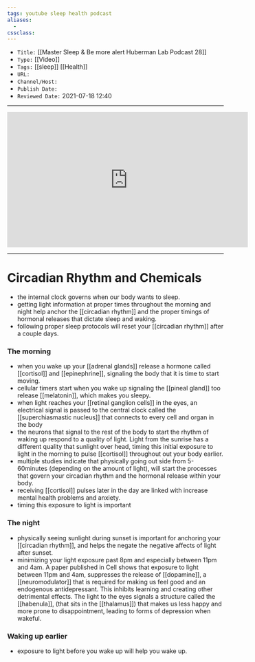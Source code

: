```yaml
---
tags: youtube sleep health podcast 
aliases: 
  - 
cssclass: 
---
```


- `Title:` [[Master Sleep & Be more alert Huberman Lab Podcast 28]]
- `Type:` [[Video]]
- `Tags:` [[sleep]] [[Health]]
- `URL:` 
- `Channel/Host:` 
- `Publish Date:` 
- `Reviewed Date:` 2021-07-18 12:40

---

<center><iframe width="560" height="315" src="https://www.youtube.com/embed/nm1TxQj9IsQ" title="YouTube video player" frameborder="0" allow="accelerometer; autoplay; clipboard-write; encrypted-media; gyroscope; picture-in-picture" allowfullscreen></iframe></center>

---

# Circadian Rhythm and Chemicals
- the internal clock governs when our body wants to sleep.
- getting light information at proper times throughout the morning and night help anchor the [[circadian rhythm]] and the proper timings of hormonal releases that dictate sleep and waking.
- following proper sleep protocols will reset your [[circadian rhythm]] after a couple days.

### The morning
- when you wake up your [[adrenal glands]] release a hormone called [[cortisol]] and [[epinephrine]], signaling the body that it is time to start moving.
- cellular timers start when you wake up signaling the [[pineal gland]] too release [[melatonin]], which makes you sleepy.
- when light reaches your [[retinal ganglion cells]] in the eyes, an electrical signal is passed to the central clock called the [[superchiasmastic nucleus]] that connects to every cell and organ in the body
- the neurons that signal to the rest of the body to start the rhythm of waking up respond to a quality of light. Light from the sunrise has a different quality that sunlight over head, timing this initial exposure to light in the morning to pulse [[cortisol]] throughout out your body earlier. 
- multiple studies indicate that physically going out side from 5-60minutes (depending on the amount of light), will start the processes that govern your circadian rhythm and the hormonal release within your body.
- receiving [[cortisol]] pulses later in the day are linked with increase mental health problems and anxiety.
- timing this exposure to light is important 

### The night
- physically seeing sunlight during sunset is important for anchoring your [[circadian rhythm]], and helps the negate the negative affects of light after sunset.
- minimizing your light exposure past 8pm and especially between 11pm and 4am. A paper published in Cell shows that exposure to light between 11pm and 4am, suppresses the release of [[dopamine]], a [[neuromodulator]] that is required for making us feel good and an endogenous antidepressant. This inhibits learning and creating other detrimental effects. The light to the eyes signals a structure called the [[habenula]], (that sits in the [[thalamus]]) that makes us less happy and more prone to disappointment, leading to forms of depression when wakeful.

### Waking up earlier
- exposure to light before you wake up will help you wake up.